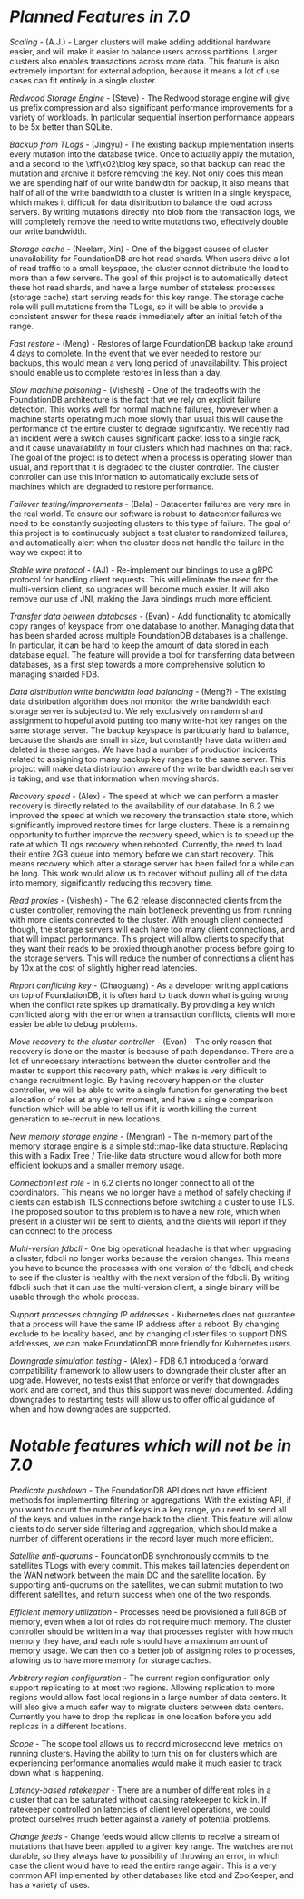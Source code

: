 # *Planned Features in 7.0*

*Scaling* - (A.J.) - Larger clusters will make adding additional hardware easier, and will make it easier to balance users across partitions. Larger clusters also enables transactions across more data. This feature is also extremely important for external adoption, because it means a lot of use cases can fit entirely in a single cluster.

*Redwood Storage Engine* - (Steve) - The Redwood storage engine will give us prefix compression and also significant performance improvements for a variety of workloads. In particular sequential insertion performance appears to be 5x better than SQLite.

*Backup from TLogs* - (Jingyu) - The existing backup implementation inserts every mutation into the database twice. Once to actually apply the mutation, and a second to the \xff\x02\blog key space, so that backup can read the mutation and archive it before removing the key. Not only does this mean we are spending half of our write bandwidth for backup, it also means that half of all of the write bandwidth to a cluster is written in a single keyspace, which makes it difficult for data distribution to balance the load across servers. By writing mutations directly into blob from the transaction logs, we will completely remove the need to write mutations two, effectively double our write bandwidth.

*Storage cache* - (Neelam, Xin) - One of the biggest causes of cluster unavailability for FoundationDB are hot read shards. When users drive a lot of read traffic to a small keyspace, the cluster cannot distribute the load to more than a few servers. The goal of this project is to automatically detect these hot read shards, and have a large number of stateless processes (storage cache) start serving reads for this key range. The storage cache role will pull mutations from the TLogs, so it will be able to provide a consistent answer for these reads immediately after an initial fetch of the range.

*Fast restore* - (Meng) - Restores of large FoundationDB backup take around 4 days to complete. In the event that we ever needed to restore our backups, this would mean a very long period of unavailability. This project should enable us to complete restores in less than a day.

*Slow machine poisoning* - (Vishesh) - One of the tradeoffs with the FoundationDB architecture is the fact that we rely on explicit failure detection. This works well for normal machine failures, however when a machine starts operating much more slowly than usual this will cause the performance of the entire cluster to degrade significantly. We recently had an incident were a switch causes significant packet loss to a single rack, and it cause unavailability in four clusters which had machines on that rack. The goal of the project is to detect when a process is operating slower than usual, and report that it is degraded to the cluster controller. The cluster controller can use this information to automatically exclude sets of machines which are degraded to restore performance.

*Failover testing/improvements* - (Bala) - Datacenter failures are very rare in the real world. To ensure our software is robust to datacenter failures we need to be constantly subjecting clusters to this type of failure. The goal of this project is to continuously subject a test cluster to randomized failures, and automatically alert when the cluster does not handle the failure in the way we expect it to.

*Stable wire protocol* - (AJ) - Re-implement our bindings to use a gRPC protocol for handling client requests. This will eliminate the need for the multi-version client, so upgrades will become much easier. It will also remove our use of JNI, making the Java bindings much more efficient.

*Transfer data between databases* - (Evan) - Add functionality to atomically copy ranges of keyspace from one database to another. Managing data that has been sharded across multiple FoundationDB databases is a challenge. In particular, it can be hard to keep the amount of data stored in each database equal. The feature will provide a tool for transferring data between databases, as a first step towards a more comprehensive solution to managing sharded FDB.

*Data distribution write bandwidth load balancing* - (Meng?) - The existing data distribution algorithm does not monitor the write bandwidth each storage server is subjected to. We rely exclusively on random shard assignment to hopeful avoid putting too many write-hot key ranges on the same storage server. The backup keyspace is particularly hard to balance, because the shards are small in size, but constantly have data written and deleted in these ranges. We have had a number of production incidents related to assigning too many backup key ranges to the same server. This project will make data distribution aware of the write bandwidth each server is taking, and use that information when moving shards.

*Recovery speed* - (Alex) - The speed at which we can perform a master recovery is directly related to the availability of our database. In 6.2 we improved the speed at which we recovery the transaction state store, which significantly improved restore times for large clusters. There is a remaining opportunity to further improve the recovery speed, which is to speed up the rate at which TLogs recovery when rebooted. Currently, the need to load their entire 2GB queue into memory before we can start recovery. This means recovery which after a storage server has been failed for a while can be long. This work would allow us to recover without pulling all of the data into memory, significantly reducing this recovery time.

*Read proxies* - (Vishesh) - The 6.2 release disconnected clients from the cluster controller, removing the main bottleneck preventing us from running with more clients connected to the cluster. With enough client connected though, the storage servers will each have too many client connections, and that will impact performance. This project will allow clients to specify that they want their reads to be proxied through another process before going to the storage servers. This will reduce the number of connections a client has by 10x at the cost of slightly higher read latencies.

*Report conflicting key* - (Chaoguang) - As a developer writing applications on top of FoundationDB, it is often hard to track down what is going wrong when the conflict rate spikes up dramatically. By providing a key which conflicted along with the error when a transaction conflicts, clients will more easier be able to debug problems.

*Move recovery to the cluster controller* - (Evan) - The only reason that recovery is done on the master is because of path dependance. There are a lot of unnecessary interactions between the cluster controller and the master to support this recovery path, which makes is very difficult to change recruitment logic. By having recovery happen on the cluster controller, we will be able to write a single function for generating the best allocation of roles at any given moment, and have a single comparison function which will be able to tell us if it is worth killing the current generation to re-recruit in new locations.

*New memory storage engine* - (Mengran) - The in-memory part of the memory storage engine is a simple std::map-like data structure.  Replacing this with a Radix Tree / Trie-like data structure would allow for both more efficient lookups and a smaller memory usage.

*ConnectionTest role* - In 6.2 clients no longer connect to all of the coordinators. This means we no longer have a method of safely checking if clients can establish TLS connections before switching a cluster to use TLS. The proposed solution to this problem is to have a new role, which when present in a cluster will be sent to clients, and the clients will report if they can connect to the process.

*Multi-version fdbcli* - One big operational headache is that when upgrading a cluster, fdbcli no longer works because the version changes. This means you have to bounce the processes with one version of the fdbcli, and check to see if the cluster is healthy with the next version of the fdbcli. By writing fdbcli such that it can use the multi-version client, a single binary will be usable through the whole process.

*Support processes changing IP addresses* - Kubernetes does not guarantee that a process will have the same IP address after a reboot. By changing exclude to be locality based, and by changing cluster files to support DNS addresses, we can make FoundationDB more friendly for Kubernetes users.

*Downgrade simulation testing* - (Alex) - FDB 6.1 introduced a forward compatibility framework to allow users to downgrade their cluster after an upgrade.  However, no tests exist that enforce or verify that downgrades work and are correct, and thus this support was never documented.  Adding downgrades to restarting tests will allow us to offer official guidance of when and how downgrades are supported.

# *Notable features which will not be in 7.0*

*Predicate pushdown* - The FoundationDB API does not have efficient methods for implementing filtering or aggregations. With the existing API, if you want to count the number of keys in a key range, you need to send all of the keys and values in the range back to the client. This feature will allow clients to do server side filtering and aggregation, which should make a number of different operations in the record layer much more efficient.

*Satellite anti-quorums* - FoundationDB synchronously commits to the satellites TLogs with every commit. This makes tail latencies dependent on the WAN network between the main DC and the satellite location. By supporting anti-quorums on the satellites, we can submit mutation to two different satellites, and return success when one of the two responds.

*Efficient memory utilization* - Processes need be provisioned a full 8GB of memory, even when a lot of roles do not require much memory. The cluster controller should be written in a way that processes register with how much memory they have, and each role should have a maximum amount of memory usage. We can then do a better job of assigning roles to processes, allowing us to have more memory for storage caches.

*Arbitrary region configuration* - The current region configuration only support replicating to at most two regions. Allowing replication to more regions would allow fast local regions in a large number of data centers. It will also give a much safer way to migrate clusters between data centers. Currently you have to drop the replicas in one location before you add replicas in a different locations.

*Scope* - The scope tool allows us to record microsecond level metrics on running clusters. Having the ability to turn this on for clusters which are experiencing performance anomalies would make it much easier to track down what is happening.

*Latency-based ratekeeper* - There are a number of different roles in a cluster that can be saturated without causing ratekeeper to kick in. If ratekeeper controlled on latencies of client level operations, we could protect ourselves much better against a variety of potential problems.

*Change feeds* - Change feeds would allow clients to receive a stream of mutations that have been applied to a given key range. The watches are not durable, so they always have to possibility of throwing an error, in which case the client would have to read the entire range again. This is a very common API implemented by other databases like etcd and ZooKeeper, and has a variety of uses.